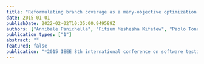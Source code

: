 ```yaml
---
title: "Reformulating branch coverage as a many-objective optimization problem"
date: 2015-01-01
publishDate: 2022-02-02T10:35:00.949589Z
authors: ["Annibale Panichella", "Fitsum Meshesha Kifetew", "Paolo Tonella"]
publication_types: ["1"]
abstract: ""
featured: false
publication: "*2015 IEEE 8th international conference on software testing, verification and validation (ICST)*"
---
```


